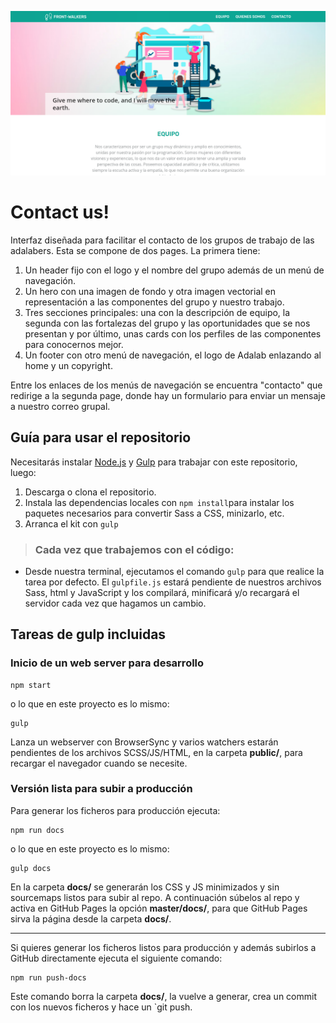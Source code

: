 ![Adalab](_src/assets/images/image-readme.png)
# Contact us!
Interfaz diseñada para facilitar el contacto de los grupos de trabajo de las adalabers.
Esta se compone de dos pages. La primera tiene:
1. Un header fijo con el logo y el nombre del grupo además de un menú de navegación.
2. Un hero con una imagen de fondo y otra imagen vectorial en representación a las componentes del grupo y nuestro trabajo.
3. Tres secciones principales: una con la descripción de equipo, la segunda con las fortalezas del grupo y las oportunidades que se nos presentan y por último, unas cards con los perfiles de las componentes para conocernos mejor.
4. Un footer con otro menú de navegación, el logo de Adalab enlazando al home y un copyright.

Entre los enlaces de los menús de navegación se encuentra "contacto" que redirige a la segunda page, donde hay un formulario para enviar un mensaje a nuestro correo grupal.

## Guía para usar el repositorio
Necesitarás instalar [Node.js](https://nodejs.org/) y [Gulp](https://gulpjs.com) para trabajar con este repositorio, luego:
1. Descarga o clona el repositorio.
2. Instala las dependencias locales con `npm install`para instalar los paquetes necesarios para convertir Sass a CSS, minizarlo, etc.
3. Arranca el kit con `gulp`

> ### Cada vez que trabajemos con el código:
- Desde nuestra terminal, ejecutamos el comando `gulp` para que realice la tarea por defecto. El `gulpfile.js` estará pendiente de nuestros archivos Sass, html y JavaScript y los compilará, minificará y/o recargará el servidor cada vez que hagamos un cambio.

## Tareas de gulp incluidas
### Inicio de un web server para desarrollo
```
npm start
```
o lo que en este proyecto es lo mismo:

```
gulp
```
Lanza un webserver con BrowserSync y varios watchers estarán pendientes de los archivos SCSS/JS/HTML, en la carpeta **public/**, para recargar el navegador cuando se necesite.

### Versión lista para subir a producción

Para generar los ficheros para producción ejecuta:

```
npm run docs
```
o lo que en este proyecto es lo mismo:
```
gulp docs
```
En la carpeta **docs/** se generarán los CSS y JS minimizados y sin sourcemaps listos para subir al repo. A continuación súbelos al repo y activa en GitHub Pages la opción **master/docs/**, para que GitHub Pages sirva la página desde la carpeta **docs/**.

---

Si quieres generar los ficheros listos para producción y además subirlos a GitHub directamente ejecuta el siguiente comando:
```
npm run push-docs
```
Este comando borra la carpeta **docs/**, la vuelve a generar, crea un commit con los nuevos ficheros y hace un `git push.
